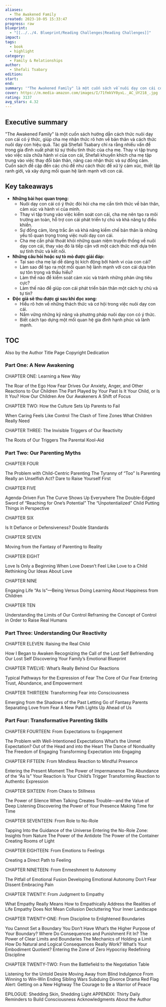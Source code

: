 ```yaml
---
aliases:
  - The Awakened Family
created: 2023-10-05 15:33:47
progress: raw
blueprint:
  - "[[../../4. Blueprint/Reading Challenges|Reading Challenges]]"
impact: 
tags:
  - book
  - highlight
category:
  - Family & Relationships
author:
  - Shefali Tsabary
edition: 
start: 
end: 
summary: '"The Awakened Family" là một cuốn sách về nuôi dạy con cái có ý thức, giúp cha mẹ nhận thức rõ hơn về bản thân và cách thức nuôi dạy con hiệu quả. Tác giả Shefali Tsabary nhấn mạnh vai trò của sự tỉnh thức, đồng cảm và lòng trắc ẩn trong việc tạo ra mối quan hệ lành mạnh với con cái.'
cover: https://m.media-amazon.com/images/I/71fmkVY0yxL._AC_UY218_.jpg
rating: 3137
avg_stars: 4.32
---
```



## Executive summary

"The Awakened Family" là một cuốn sách hướng dẫn cách thức nuôi dạy con cái có ý thức, giúp cha mẹ nhận thức rõ hơn về bản thân và cách thức nuôi dạy con hiệu quả. Tác giả Shefali Tsabary chỉ ra rằng nhiều vấn đề trong gia đình xuất phát từ sự thiếu tỉnh thức của cha mẹ. Thay vì tập trung vào việc sửa chữa hành vi của con cái, Shefali khuyến khích cha mẹ tập trung vào việc thay đổi bản thân, nâng cao nhận thức và sự đồng cảm. Cuốn sách đề cập đến các chủ đề như cách thức để xử lý cảm xúc, thiết lập ranh giới, và xây dựng mối quan hệ lành mạnh với con cái.

## Key takeaways

* **Những bài học quan trọng:**
    * Nuôi dạy con cái có ý thức đòi hỏi cha mẹ cần tỉnh thức về bản thân, cảm xúc và hành vi của mình.
    * Thay vì tập trung vào việc kiểm soát con cái, cha mẹ nên tạo ra môi trường an toàn, hỗ trợ con cái phát triển tự chủ và khả năng tự điều khiển.
    * Sự đồng cảm, lòng trắc ẩn và khả năng kiềm chế bản thân là những yếu tố quan trọng trong việc nuôi dạy con cái.
    * Cha mẹ cần phải thoát khỏi những quan niệm truyền thống về nuôi dạy con cái, thay vào đó là tiếp cận với một cách thức mới dựa trên sự tỉnh thức và kết nối.
* **Những câu hỏi hoặc sự tò mò được giải đáp:**
    * Tại sao cha mẹ lại dễ dàng bị kích động bởi hành vi của con cái?
    * Làm sao để tạo ra một mối quan hệ lành mạnh với con cái dựa trên sự tôn trọng và thấu hiểu?
    * Làm thế nào để kiểm soát cảm xúc và tránh những phản ứng tiêu cực?
    * Làm thế nào để giúp con cái phát triển bản thân một cách tự chủ và tự tin?
* **Độc giả sẽ thu được gì sau khi đọc xong:**
    * Hiểu rõ hơn về những thách thức và cơ hội trong việc nuôi dạy con cái.
    * Nắm vững những kỹ năng và phương pháp nuôi dạy con có ý thức.
    * Biết cách tạo dựng một mối quan hệ gia đình hạnh phúc và lành mạnh.


## TOC

Also by the Author 
Title Page 
Copyright 
Dedication 

### Part One: A New Awakening

CHAPTER ONE: Learning a New Way

The Roar of the Ego
How Fear Drives Our Anxiety, Anger, and Other Reactions to Our Children
The Part Played by Your Past
Is It Your Child, or Is It You?
How Our Children Are Our Awakeners
A Shift of Focus

CHAPTER TWO: How the Culture Sets Up Parents to Fail

When Caring Feels Like Control
The Clash of Time Zones
What Children Really Need

CHAPTER THREE: The Invisible Triggers of Our Reactivity

The Roots of Our Triggers
The Parental Kool-Aid

### Part Two: Our Parenting Myths

CHAPTER FOUR

The Problem with Child-Centric Parenting
The Tyranny of “Too”
Is Parenting Really an Unselfish Act?
Dare to Raise Yourself First

CHAPTER FIVE

Agenda-Driven Fun
The Curve Shows Up Everywhere
The Double-Edged Sword of “Reaching for One’s Potential”
The “Unpotentialized” Child
Putting Things in Perspective

CHAPTER SIX

Is It Defiance or Defensiveness?
Double Standards

CHAPTER SEVEN

Moving from the Fantasy of Parenting to Reality

CHAPTER EIGHT

Love Is Only a Beginning
When Love Doesn’t Feel Like Love to a Child
Rethinking Our Ideas About Love

CHAPTER NINE

Engaging Life “As Is”—Being Versus Doing
Learning About Happiness from Children

CHAPTER TEN

Understanding the Limits of Our Control
Reframing the Concept of Control in Order to Raise Real Humans

### Part Three: Understanding Our Reactivity

CHAPTER ELEVEN: Raising the Real Child

How I Began to Awaken
Recognizing the Call of the Lost Self
Befriending Our Lost Self
Discovering Your Family’s Emotional Blueprint

CHAPTER TWELVE: What’s Really Behind Our Reactions

Typical Pathways for the Expression of Fear
The Core of Our Fear
Entering Trust, Abundance, and Empowerment

CHAPTER THIRTEEN: Transforming Fear into Consciousness

Emerging from the Shadows of the Past
Letting Go of Fantasy Parents
Separating Love from Fear
A New Path Lights Up Ahead of Us

### Part Four: Transformative Parenting Skills

CHAPTER FOURTEEN: From Expectations to Engagement

The Problem with Well-Intentioned Expectations
What’s the Unmet Expectation?
Out of the Head and into the Heart
The Dance of Nonduality
The Freedom of Engaging
Transforming Expectation into Engaging

CHAPTER FIFTEEN: From Mindless Reaction to Mindful Presence

Entering the Present Moment
The Power of Impermanence
The Abundance of the “As Is”
Your Reaction Is Your Child’s Trigger
Transforming Reaction to Authentic Expression

CHAPTER SIXTEEN: From Chaos to Stillness

The Power of Silence
When Talking Creates Trouble—and the Value of Deep Listening
Discovering the Power of Your Presence
Making Time for Time

CHAPTER SEVENTEEN: From Role to No-Role

Tapping Into the Guidance of the Universe
Entering the No-Role Zone: Insights from Nature
The Power of the Antidote
The Power of the Container
Creating Rooms of Light

CHAPTER EIGHTEEN: From Emotions to Feelings

Creating a Direct Path to Feeling

CHAPTER NINETEEN: From Enmeshment to Autonomy

The Pitfall of Emotional Fusion
Developing Emotional Autonomy
Don’t Fear Dissent
Embracing Pain

CHAPTER TWENTY: From Judgment to Empathy

What Empathy Really Means
How to Empathically Address the Realities of Life
Empathy Does Not Mean Collusion
Decluttering Your Inner Landscape

CHAPTER TWENTY-ONE: From Discipline to Enlightened Boundaries

You Cannot Set a Boundary You Don’t Have
What’s the Higher Purpose of Your Boundary?
Where Do Consequences and Punishment Fit In?
The Power of Clear Limits and Boundaries
The Mechanics of Holding a Limit
How Do Natural and Logical Consequences Really Work?
What’s Your Embodiment Quotient?
Entering the Zone of Zero Hypocrisy
Redefining Discipline

CHAPTER TWENTY-TWO: From the Battlefield to the Negotiation Table

Listening for the Untold Desire
Moving Away from Blind Indulgence
From Winning to Win-Win
Ending Sibling Wars
Subduing Divorce Drama
Red Flag Alert: Getting on a New Highway
The Courage to Be a Warrior of Peace

EPILOGUE: Shedding Skin, Shedding Light
APPENDIX: Thirty Daily Reminders to Build Consciousness
Acknowledgments
About the Author



